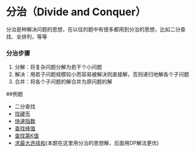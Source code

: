 # 分治（Divide and Conquer）
分治是种解决问题的思想，在以往的题中有很多都用到分治的思想，比如二分查找、全排列，等等
### 分治步骤
1. 分解：将复杂问题分解为若干个小问题
2. 解决：用若子问题规模较小而容易被解决则直接解，否则递归地解各个子问题
3. 合并：将各个子问题的解合并为原问题的解

##例题
* 二分查找
* [找硬币](FindCoin.MD)
* [快速指数](ExponentCalculation.java)
* [查找峰值](FindPeakElement.java)
* [查找第K值](FindKthElement.java)
* [求最大连续和](MaximumSubarray.java)(本题在这里用分治的思想解，后面用DP解法更优)